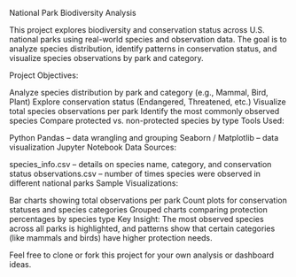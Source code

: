 National Park Biodiversity Analysis

This project explores biodiversity and conservation status across U.S. national parks using real-world species and observation data. The goal is to analyze species distribution, identify patterns in conservation status, and visualize species observations by park and category.

Project Objectives:

Analyze species distribution by park and category (e.g., Mammal, Bird, Plant)
Explore conservation status (Endangered, Threatened, etc.)
Visualize total species observations per park
Identify the most commonly observed species
Compare protected vs. non-protected species by type
Tools Used:

Python
Pandas – data wrangling and grouping
Seaborn / Matplotlib – data visualization
Jupyter Notebook
Data Sources:

species_info.csv – details on species name, category, and conservation status
observations.csv – number of times species were observed in different national parks
Sample Visualizations:

Bar charts showing total observations per park
Count plots for conservation statuses and species categories
Grouped charts comparing protection percentages by species type
Key Insight:
The most observed species across all parks is highlighted, and patterns show that certain categories (like mammals and birds) have higher protection needs.

Feel free to clone or fork this project for your own analysis or dashboard ideas.
